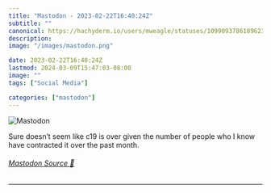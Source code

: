 ```yaml
---
title: "Mastodon - 2023-02-22T16:40:24Z"
subtitle: ""
canonical: https://hachyderm.io/users/mweagle/statuses/109909378618962332
description:
image: "/images/mastodon.png"

date: 2023-02-22T16:40:24Z
lastmod: 2024-03-09T15:47:03-08:00
image: ""
tags: ["Social Media"]

categories: ["mastodon"]
---
```

![Mastodon](/images/mastodon.png)

<p>Sure doesn’t seem like c19 is over given the number of people who I know have contracted it over the past month.</p>


###### [Mastodon Source 🐘](https://hachyderm.io/@mweagle/109909378618962332)

___
